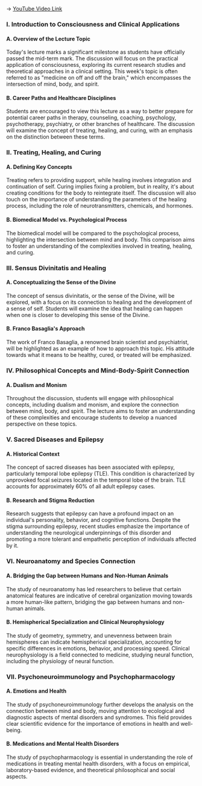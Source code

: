 -> [YouTube Video Link](https://www.youtube.com/watch?v=hzWGUFlxZJM&list=PLVrDMdxssIRbyDljslcSmzcZ3XSJR1IdN&index=8&pp=iAQB)

### I. Introduction to Consciousness and Clinical Applications
#### A. Overview of the Lecture Topic

Today's lecture marks a significant milestone as students have officially passed the mid-term mark. The discussion will focus on the practical application of consciousness, exploring its current research studies and theoretical approaches in a clinical setting. This week's topic is often referred to as "medicine on off and off the brain," which encompasses the intersection of mind, body, and spirit.

#### B. Career Paths and Healthcare Disciplines

Students are encouraged to view this lecture as a way to better prepare for potential career paths in therapy, counseling, coaching, psychology, psychotherapy, psychiatry, or other branches of healthcare. The discussion will examine the concept of treating, healing, and curing, with an emphasis on the distinction between these terms.

### II. Treating, Healing, and Curing
#### A. Defining Key Concepts

Treating refers to providing support, while healing involves integration and continuation of self. Curing implies fixing a problem, but in reality, it's about creating conditions for the body to reintegrate itself. The discussion will also touch on the importance of understanding the parameters of the healing process, including the role of neurotransmitters, chemicals, and hormones.

#### B. Biomedical Model vs. Psychological Process

The biomedical model will be compared to the psychological process, highlighting the intersection between mind and body. This comparison aims to foster an understanding of the complexities involved in treating, healing, and curing.

### III. Sensus Divinitatis and Healing
#### A. Conceptualizing the Sense of the Divine

The concept of sensus divinitatis, or the sense of the Divine, will be explored, with a focus on its connection to healing and the development of a sense of self. Students will examine the idea that healing can happen when one is closer to developing this sense of the Divine.

#### B. Franco Basaglia's Approach

The work of Franco Basaglia, a renowned brain scientist and psychiatrist, will be highlighted as an example of how to approach this topic. His attitude towards what it means to be healthy, cured, or treated will be emphasized.

### IV. Philosophical Concepts and Mind-Body-Spirit Connection
#### A. Dualism and Monism

Throughout the discussion, students will engage with philosophical concepts, including dualism and monism, and explore the connection between mind, body, and spirit. The lecture aims to foster an understanding of these complexities and encourage students to develop a nuanced perspective on these topics.

### V. Sacred Diseases and Epilepsy
#### A. Historical Context

The concept of sacred diseases has been associated with epilepsy, particularly temporal lobe epilepsy (TLE). This condition is characterized by unprovoked focal seizures located in the temporal lobe of the brain. TLE accounts for approximately 60% of all adult epilepsy cases.

#### B. Research and Stigma Reduction

Research suggests that epilepsy can have a profound impact on an individual's personality, behavior, and cognitive functions. Despite the stigma surrounding epilepsy, recent studies emphasize the importance of understanding the neurological underpinnings of this disorder and promoting a more tolerant and empathetic perception of individuals affected by it.

### VI. Neuroanatomy and Species Connection
#### A. Bridging the Gap between Humans and Non-Human Animals

The study of neuroanatomy has led researchers to believe that certain anatomical features are indicative of cerebral organization moving towards a more human-like pattern, bridging the gap between humans and non-human animals.

#### B. Hemispherical Specialization and Clinical Neurophysiology

The study of geometry, symmetry, and unevenness between brain hemispheres can indicate hemispherical specialization, accounting for specific differences in emotions, behavior, and processing speed. Clinical neurophysiology is a field connected to medicine, studying neural function, including the physiology of neural function.

### VII. Psychoneuroimmunology and Psychopharmacology
#### A. Emotions and Health

The study of psychoneuroimmunology further develops the analysis on the connection between mind and body, moving attention to ecological and diagnostic aspects of mental disorders and syndromes. This field provides clear scientific evidence for the importance of emotions in health and well-being.

#### B. Medications and Mental Health Disorders

The study of psychopharmacology is essential in understanding the role of medications in treating mental health disorders, with a focus on empirical, laboratory-based evidence, and theoretical philosophical and social aspects.